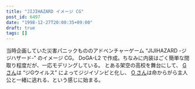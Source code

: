```yaml
---
title: "JIJIHAZARD イメージ CG"
post_id: 6497
date: "1998-12-27T20:00:35+09:00"
draft: true
tags: []
---
```



当時企画していた災害パニックもののアドベンチャーゲーム “JIJIHAZARD -ジジハザード-” のイメージ CG。 DoGA-L2 で作成。ちなみに内装はごく簡単な間取り程度だが、一応モデリングしている。  とある架空の高校を舞台にして、 [G さん](https://danmaq.com/2912)は “ジGウイルス” によってジジイゾンビと化し、 [O さん](https://danmaq.com/2913)は命からがら主人公と一緒に逃れる、という感じに始まる。
